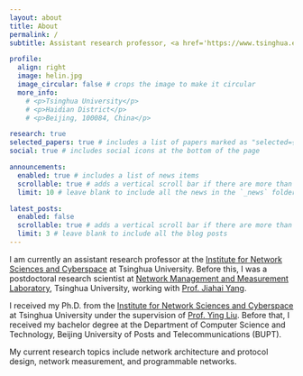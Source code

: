```yaml
---
layout: about
title: About
permalink: /
subtitle: Assistant research professor, <a href='https://www.tsinghua.edu.cn/en/'>Tsinghua University</a><br>he-lin [at] tsinghua [dot] edu [dot] cn<br><h3>Hi! <span class="wave">👋</span></h3>

profile:
  align: right
  image: helin.jpg
  image_circular: false # crops the image to make it circular
  more_info: 
    # <p>Tsinghua University</p>
    # <p>Haidian District</p>
    # <p>Beijing, 100084, China</p>

research: true
selected_papers: true # includes a list of papers marked as "selected={true}"
social: true # includes social icons at the bottom of the page

announcements:
  enabled: true # includes a list of news items
  scrollable: true # adds a vertical scroll bar if there are more than 3 news items
  limit: 10 # leave blank to include all the news in the `_news` folder

latest_posts:
  enabled: false
  scrollable: true # adds a vertical scroll bar if there are more than 3 new posts items
  limit: 3 # leave blank to include all the blog posts
---
```


I am currently an assistant research professor at the [Institute for Network Sciences and Cyberspace](https://www.insc.tsinghua.edu.cn/) at Tsinghua University. Before this, I was a postdoctoral research scientist at [Network Management and Measurement Laboratory](http://nmgroup.tsinghua.edu.cn/yjs/index.htm), Tsinghua University, working with [Prof. Jiahai Yang](http://nmgroup.tsinghua.edu.cn/dryang/index.htm).

I received my Ph.D. from the [Institute for Network Sciences and Cyberspace](https://www.insc.tsinghua.edu.cn/) at Tsinghua University under the supervision of [Prof. Ying Liu](https://www.insc.tsinghua.edu.cn/info/1181/1415.htm). Before that, I received my bachelor degree at the Department of Computer Science and Technology, Beijing University of Posts and Telecommunications (BUPT).

My current research topics include network architecture and protocol design, network measurement, and programmable networks.
